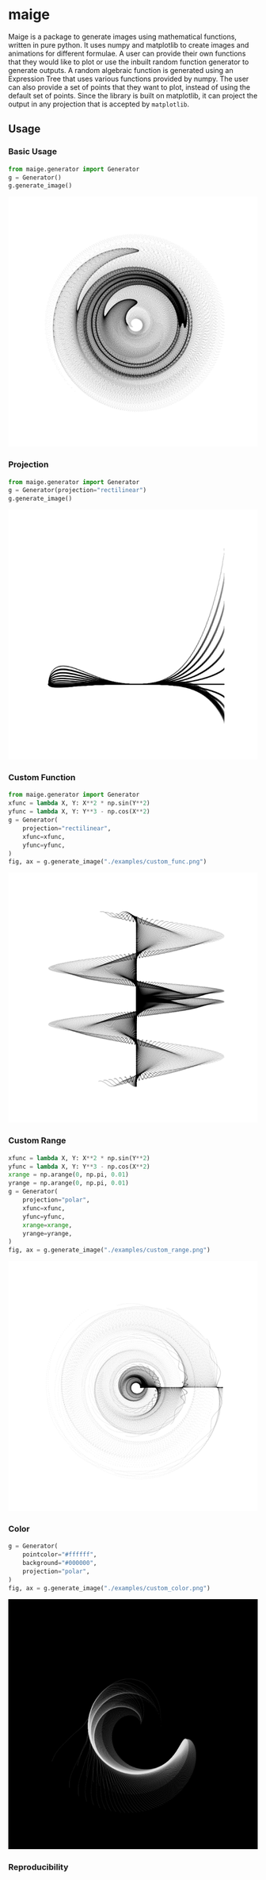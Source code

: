 # maige
Maige is a package to generate images using mathematical functions, written in pure python. It uses numpy and matplotlib to create images and animations for different formulae. A user can provide their own functions that they would like to plot or use the inbuilt random function generator to generate outputs. A random algebraic function is generated using an Expression Tree that uses various functions provided by numpy. The user can also provide a set of points that they want to plot, instead of using the default set of points. Since the library is built on matplotlib, it can project the output in any projection that is accepted by `matplotlib`.

## Usage
### Basic Usage

``` python
from maige.generator import Generator
g = Generator()
g.generate_image()
```

![](./examples/ghost.png)
### Projection

``` python
from maige.generator import Generator
g = Generator(projection="rectilinear")
g.generate_image()
```

![](./examples/rectilinear.png)
### Custom Function

``` python
from maige.generator import Generator
xfunc = lambda X, Y: X**2 * np.sin(Y**2)
yfunc = lambda X, Y: Y**3 - np.cos(X**2)
g = Generator(
    projection="rectilinear",
    xfunc=xfunc,
    yfunc=yfunc,
)
fig, ax = g.generate_image("./examples/custom_func.png")
```
![](./examples/custom_func.png)
### Custom Range

``` python
xfunc = lambda X, Y: X**2 * np.sin(Y**2)
yfunc = lambda X, Y: Y**3 - np.cos(X**2)
xrange = np.arange(0, np.pi, 0.01)
yrange = np.arange(0, np.pi, 0.01)
g = Generator(
    projection="polar",
    xfunc=xfunc,
    yfunc=yfunc,
    xrange=xrange,
    yrange=yrange,
)
fig, ax = g.generate_image("./examples/custom_range.png")
```

![](./examples/custom_range.png)
### Color

``` python
g = Generator(
    pointcolor="#ffffff",
    background="#000000",
    projection="polar",
)
fig, ax = g.generate_image("./examples/custom_color.png")
```
![](./examples/custom_color.png)
### Reproducibility

